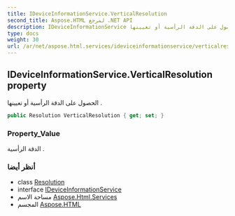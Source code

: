 ```yaml
---
title: IDeviceInformationService.VerticalResolution
second_title: Aspose.HTML لمرجع .NET API
description: IDeviceInformationService ملكية. الحصول على الدقة الرأسية أو تعيينها .
type: docs
weight: 30
url: /ar/net/aspose.html.services/ideviceinformationservice/verticalresolution/
---
```

## IDeviceInformationService.VerticalResolution property

الحصول على الدقة الرأسية أو تعيينها .

```csharp
public Resolution VerticalResolution { get; set; }
```

### Property_Value

الدقة الرأسية .

### أنظر أيضا

* class [Resolution](../../../aspose.html.drawing/resolution/)
* interface [IDeviceInformationService](../)
* مساحة الاسم [Aspose.Html.Services](../../ideviceinformationservice/)
* المجسم [Aspose.HTML](../../../)


